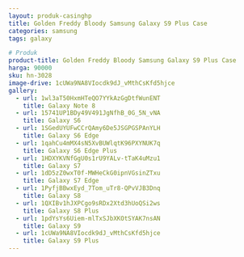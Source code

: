 ```yaml
---
layout: produk-casinghp
title: Golden Freddy Bloody Samsung Galaxy S9 Plus Case
categories: samsung
tags: galaxy

# Produk
product-title: Golden Freddy Bloody Samsung Galaxy S9 Plus Case
harga: 90000
sku: hn-3028
image-drive: 1cUWa9NA8VIocdk9dJ_vMthCsKfd5hjce
gallery:
  - url: 1wl3aT50HxmHTeQO7YYkAzGgDtfWunENT
    title: Galaxy Note 8
  - url: 15741UP1BDy49V491JgNfhB_0G_5N_vNA
    title: Galaxy S6
  - url: 1SGedUYUFwCCrQAmy6De5JSGPGSPAnYLH
    title: Galaxy S6 Edge
  - url: 1qahCu4mMX4sN5XvBUWlqtK96PXYNUK7q
    title: Galaxy S6 Edge Plus
  - url: 1HDXYKVNfGgU0s1rU9YALv-tTaK4uMzu1
    title: Galaxy S7
  - url: 1dD5zZ0wxT0f-MWHeCkG0ipnVGsinZTxu
    title: Galaxy S7 Edge
  - url: 1PyfjBBwxEyd_7Tom_uTr8-QPvVJB3Dnq
    title: Galaxy S8
  - url: 1QXIBv1hJXPCgo9sRDx2Xtd3hUoQSi2ws
    title: Galaxy S8 Plus
  - url: 1pdYsYs6Uiem-mlTxSJbXKOtSYAK7nsAN
    title: Galaxy S9
  - url: 1cUWa9NA8VIocdk9dJ_vMthCsKfd5hjce
    title: Galaxy S9 Plus
---
```

